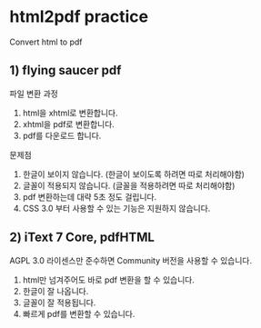# html2pdf practice
Convert html to pdf

## 1) flying saucer pdf

파일 변환 과정
1) html을 xhtml로 변환합니다.
2) xhtml을 pdf로 변환합니다.
3) pdf를 다운로드 합니다.

문제점
1) 한글이 보이지 않습니다. (한글이 보이도록 하려면 따로 처리해야함)
2) 글꼴이 적용되지 않습니다. (글꼴을 적용하려면 따로 처리해야함)
3) pdf 변환하는데 대략 5초 정도 걸립니다.
4) CSS 3.0 부터 사용할 수 있는 기능은 지원하지 않습니다.

## 2) iText 7 Core, pdfHTML

AGPL 3.0 라이센스만 준수하면 Community 버전을 사용할 수 있습니다.

1) html만 넘겨주어도 바로 pdf 변환을 할 수 있습니다.
2) 한글이 잘 나옵니다.
3) 글꼴이 잘 적용됩니다.
4) 빠르게 pdf를 변환할 수 있습니다.
